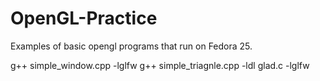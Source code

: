 # OpenGL-Practice
Examples of basic opengl programs that run on Fedora 25.

g++ simple_window.cpp -lglfw
g++ simple_triagnle.cpp -ldl glad.c -lglfw
